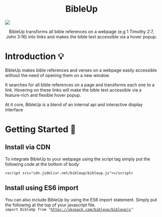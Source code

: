 <h1 align="center">BibleUp</h1>
<img src="https://raw.githubusercontent.com/Bibleup/bibleup.js/main/docs/asset/illustration.gif?token=AQFTW2ZIV5I5KKSMEJDTZZLAQLY66" />
<p align="center">
BibleUp transforms all bible references on a webpage (e.g 1 Timothy 2:7, John 3:16) into links and makes the bible text accessible via a hover popup.<br>
</p>

	
# Introduction 💡
BibleUp makes bible references and verses on a webpage easily accessible without the need of opening them on a new window.

It searches for all bible references on a page and transforms each one to a link. Hovering on these links will make the bible text accessible via a feature-rich and flexible hover popup.

At it core, BibleUp is a blend of an internal api and interactive display interface

# Getting Started 🚀
## Install via CDN
To integrate BibleUp to your webpage using the script tag simply put the following code at the bottom of body
```
<script src="cdn.jsdelivr.net/bibleup/bibleup.js"></script>
```
## Install using ES6 import
You can also include BibleUp by using the ES6 import statement. Simply put the following at the top of your javascript file.
<code>
import BibleUp from "https://skypack.com/bibleup/bibleupjs"
</code>


